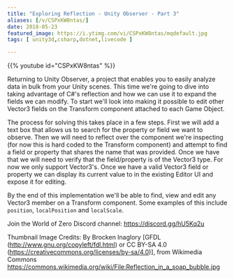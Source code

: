 ```yaml
---
title: "Exploring Reflection - Unity Observer - Part 3"
aliases: [/v/CSPxKW8ntas/]
date: 2018-05-23
featured_image: https://i.ytimg.com/vi/CSPxKW8ntas/mqdefault.jpg
tags: [ unity3d,csharp,dotnet,livecode ]

---
```


{{% youtube id="CSPxKW8ntas" %}}

Returning to Unity Observer, a project that enables you to easily analyze data in bulk from your Unity scenes. This time we're going to dive into taking advantage of C#'s reflection and how we can use it to expand the fields we can modify. To start we'll look into making it possible to edit other Vector3 fields on the Transform component attached to each Game Object.

The process for solving this takes place in a few steps. First we will add a text box that allows us to search for the property or field we want to observe. Then we will need to reflect over the component we're inspecting (for now this is hard coded to the Transform component) and attempt to find a field or property that shares the name that was provided. Once we have that we will need to verify that the field/property is of the Vector3 type. For now we only support Vector3's. Once we have a valid Vector3 field or property we can display its current value to in the existing Editor UI and expose it for editing.

By the end of this implementation we'll be able to find, view and edit any Vector3 member on a Transform component. Some examples of this include `position`, `localPosition` and `localScale`.

Join the World of Zero Discord channel: https://discord.gg/hU5Kq2u

Thumbnail Image Credits:
By Brocken Inaglory [GFDL (http://www.gnu.org/copyleft/fdl.html) or CC BY-SA 4.0 (https://creativecommons.org/licenses/by-sa/4.0)], from Wikimedia Commons
https://commons.wikimedia.org/wiki/File:Reflection_in_a_soap_bubble.jpg